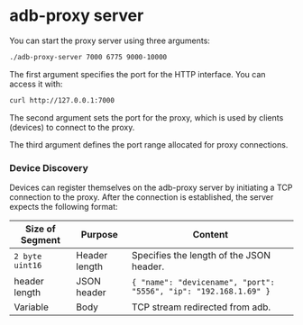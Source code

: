 # adb-proxy server

You can start the proxy server using three arguments:

```bash
./adb-proxy-server 7000 6775 9000-10000
```


The first argument specifies the port for the HTTP interface. You can access it with:

```bash
curl http://127.0.0.1:7000
```

The second argument sets the port for the proxy, which is used by clients (devices) to connect to the proxy.


The third argument defines the port range allocated for proxy connections.



### Device Discovery


Devices can register themselves on the adb-proxy server by initiating a TCP connection to the proxy. After the connection is established, the server expects the following format:

| **Size of Segment** | **Purpose**   | **Content**                                                      |
|---------------------|---------------|------------------------------------------------------------------|
| `2 byte uint16`     | Header length | Specifies the length of the JSON header.                         |
| header length       | JSON header   | `{ "name": "devicename", "port": "5556", "ip": "192.168.1.69" }` |
| Variable            | Body          | TCP stream redirected from adb.                                  |

